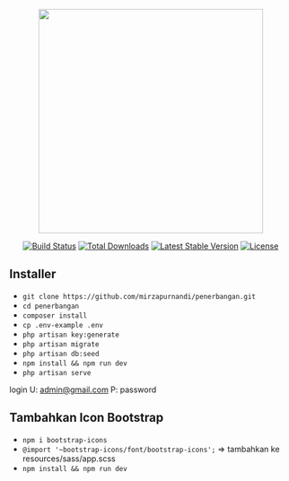 <p align="center"><a href="https://laravel.com" target="_blank"><img src="https://raw.githubusercontent.com/laravel/art/master/logo-lockup/5%20SVG/2%20CMYK/1%20Full%20Color/laravel-logolockup-cmyk-red.svg" width="400"></a></p>

<p align="center">
    <a href="https://travis-ci.org/laravel/framework"><img src="https://travis-ci.org/laravel/framework.svg" alt="Build Status"></a>
    <a href="https://packagist.org/packages/laravel/framework"><img src="https://img.shields.io/packagist/dt/laravel/framework" alt="Total Downloads"></a>
    <a href="https://packagist.org/packages/laravel/framework"><img src="https://img.shields.io/packagist/v/laravel/framework" alt="Latest Stable Version"></a>
    <a href="https://packagist.org/packages/laravel/framework"><img src="https://img.shields.io/packagist/l/laravel/framework" alt="License"></a>
</p>

## Installer

-   `git clone https://github.com/mirzapurnandi/penerbangan.git`
-   `cd penerbangan`
-   `composer install`
-   `cp .env-example .env`
-   `php artisan key:generate`
-   `php artisan migrate`
-   `php artisan db:seed`
-   `npm install && npm run dev`
-   `php artisan serve`

login
U: admin@gmail.com 
P: password

## Tambahkan Icon Bootstrap
- `npm i bootstrap-icons`
- `@import '~bootstrap-icons/font/bootstrap-icons';` => tambahkan ke resources/sass/app.scss
- `npm install && npm run dev`
